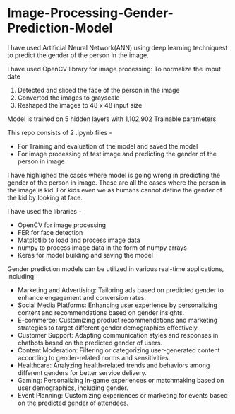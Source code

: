 # Image-Processing-Gender-Prediction-Model

I have used Artificial Neural Network(ANN) using deep learning techniquest to predict the gender of the person in the image.

I have used OpenCV library for image processing:
To normalize the imput date
1) Detected and sliced the face of the person in the image
2) Converted the images to grayscale
3) Reshaped the images to 48 x 48 input size

Model is trained on 5 hidden layers with 1,102,902 Trainable parameters

This repo consists of 2 .ipynb files -
- For Training and evaluation of the model and saved the model
- For image processing of test image and predicting the gender of the person in image

I have highlighed the cases where model is going wrong in predicting the gender of the person in image. These are all the cases where the person in the image is kid. For kids even we as humans cannot define the gender of the kid by looking at face.

I have used the libraries -
- OpenCV for image processing
- FER for face detection
- Matplotlib to load and process image data
- numpy to process image data in the form of numpy arrays
- Keras for model building and saving the model

Gender prediction models can be utilized in various real-time applications, including:
- Marketing and Advertising: Tailoring ads based on predicted gender to enhance engagement and conversion rates.
- Social Media Platforms: Enhancing user experience by personalizing content and recommendations based on gender insights.
- E-commerce: Customizing product recommendations and marketing strategies to target different gender demographics effectively.
- Customer Support: Adapting communication styles and responses in chatbots based on the predicted gender of users.
- Content Moderation: Filtering or categorizing user-generated content according to gender-related norms and sensitivities.
- Healthcare: Analyzing health-related trends and behaviors among different genders for better service delivery.
- Gaming: Personalizing in-game experiences or matchmaking based on user demographics, including gender.
- Event Planning: Customizing experiences or marketing for events based on the predicted gender of attendees.
